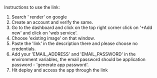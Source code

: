 Instructions to use the link:
1. Search ' render' on google 
2. Create an account and verify the same. 
3. Go to the dashboard and click on the top right corner click on '+Add new' and click on 'web service'.
4. Choose 'existing image' on that window. 
5. Paste the 'link' in the description there and please choose no credentials. 
6. Add your 'EMAIL_ADDRESS' and 'EMAIL_PASSWORD' in the environment variables, the email password should be application password - 'generate app password'. 
7. Hit deploy and access the app through the link
